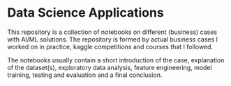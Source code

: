# Data Science Applications
This repository is a collection of notebooks on different (business) cases with AI/ML solutions. The repository is formed by actual business cases I worked on in practice, kaggle competitions and courses that I followed.

The notebooks usually contain a short introduction of the case, explanation of the dataset(s), exploratory data analysis, feature engineering, model training, testing and evaluation and a final conclusion.

